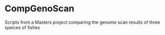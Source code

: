 # CompGenoScan
Scripts from a Masters project comparing the genome scan results of three speices of fishes
